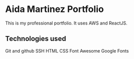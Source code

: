 # Aida Martinez Portfolio

This is my professional portfolio. It uses AWS and ReactJS.

## Technologies used

Git and github
SSH
HTML
CSS
Font Awesome
Google Fonts
